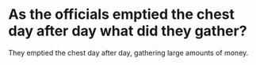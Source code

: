 # As the officials emptied the chest day after day what did they gather?

They emptied the chest day after day, gathering large amounts of money.
